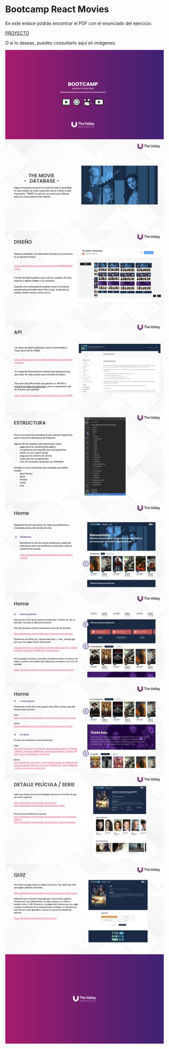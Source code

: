# Bootcamp React Movies

En este enlace podrás encontrar el PDF con el enunciado del ejercicio:

[PROYECTO](/assets/WD-BC2-FILMS.pdf)

O si lo deseas, puedes consultarlo aquí en imágenes:

![1](/assets/1.jpg)
![2](/assets/2.jpg)
![3](/assets/3.jpg)
![4](/assets/4.jpg)
![5](/assets/5.jpg)
![6](/assets/6.jpg)
![7](/assets/7.jpg)
![8](/assets/8.jpg)
![9](/assets/9.jpg)
![10](/assets/10.jpg)
![11](/assets/11.jpg)

